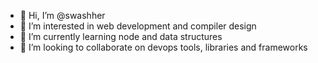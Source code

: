 - 👋 Hi, I’m @swashher
- 👀 I’m interested in web development and compiler design
- 🌱 I’m currently learning node and data structures
- 💞️ I’m looking to collaborate on devops tools, libraries and frameworks

<!---
swashher/swashher is a ✨ special ✨ repository because its `README.md` (this file) appears on your GitHub profile.
You can click the Preview link to take a look at your changes.
--->
